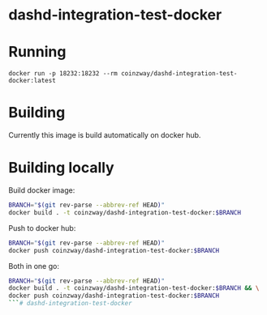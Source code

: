 # dashd-integration-test-docker

# Running
```
docker run -p 18232:18232 --rm coinzway/dashd-integration-test-docker:latest
```

# Building

Currently this image is build automatically on docker hub.

# Building locally

Build docker image:
 
```bash
BRANCH="$(git rev-parse --abbrev-ref HEAD)"
docker build . -t coinzway/dashd-integration-test-docker:$BRANCH
```

Push to docker hub:

```bash
BRANCH="$(git rev-parse --abbrev-ref HEAD)"
docker push coinzway/dashd-integration-test-docker:$BRANCH
```

Both in one go:
```bash
BRANCH="$(git rev-parse --abbrev-ref HEAD)"
docker build . -t coinzway/dashd-integration-test-docker:$BRANCH && \
docker push coinzway/dashd-integration-test-docker:$BRANCH
```# dashd-integration-test-docker
